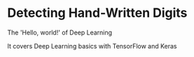 # Detecting Hand-Written Digits
 The 'Hello, world!' of Deep Learning

It covers Deep Learning basics with TensorFlow and Keras

